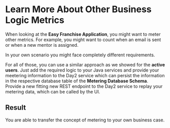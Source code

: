 # Learn More About Other Business Logic Metrics

When looking at the **Easy Franchise Application**, you might want to meter other metrics. For example, you might want to count when an email is sent or when a new mentor is assigned. 

In your own scenario you might face completely different requirements. 

For all of those, you can use a similar approach as we showed for the **active users**.
Just add the required logic to your Java services and provide your meetering information to the Day2 service which can persist the information in the respective database table of the  **Metering Database Schema**. Provide a new fitting new REST endpoint to the Day2 service to replay your metering data, which can be called by the UI.

## Result
You are able to transfer the concept of metering to your own business case.

